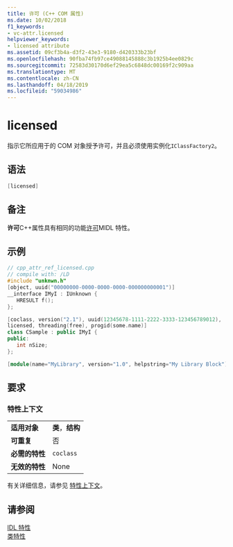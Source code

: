 ```yaml
---
title: 许可 (C++ COM 属性)
ms.date: 10/02/2018
f1_keywords:
- vc-attr.licensed
helpviewer_keywords:
- licensed attribute
ms.assetid: 09cf3b4a-d3f2-43e3-9180-d420333b23bf
ms.openlocfilehash: 90fba74fb97ce49088145888c3b1925b4ee0829c
ms.sourcegitcommit: 72583d30170d6ef29ea5c6848dc00169f2c909aa
ms.translationtype: MT
ms.contentlocale: zh-CN
ms.lasthandoff: 04/18/2019
ms.locfileid: "59034986"
---
```

# <a name="licensed"></a>licensed

指示它所应用于的 COM 对象授予许可，并且必须使用实例化`IClassFactory2`。

## <a name="syntax"></a>语法

```cpp
[licensed]
```

## <a name="remarks"></a>备注

**许可**C++属性具有相同的功能[许可](/windows/desktop/Midl/licensed)MIDL 特性。

## <a name="example"></a>示例

```cpp
// cpp_attr_ref_licensed.cpp
// compile with: /LD
#include "unknwn.h"
[object, uuid("00000000-0000-0000-0000-000000000001")]
__interface IMyI : IUnknown {
   HRESULT f();
};

[coclass, version("2.1"), uuid(12345678-1111-2222-3333-123456789012),
licensed, threading(free), progid(some.name)]
class CSample : public IMyI {
public:
   int nSize;
};

[module(name="MyLibrary", version="1.0", helpstring="My Library Block")];
```

## <a name="requirements"></a>要求

### <a name="attribute-context"></a>特性上下文

|||
|-|-|
|**适用对象**|**类**，**结构**|
|**可重复**|否|
|**必需的特性**|`coclass`|
|**无效的特性**|None|

有关详细信息，请参见 [特性上下文](cpp-attributes-com-net.md#contexts)。

## <a name="see-also"></a>请参阅

[IDL 特性](idl-attributes.md)<br/>
[类特性](class-attributes.md)